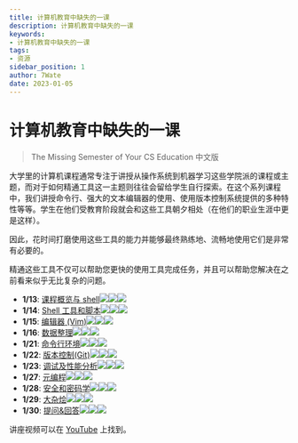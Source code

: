 ```yaml
---
title: 计算机教育中缺失的一课
description: 计算机教育中缺失的一课
keywords:
- 计算机教育中缺失的一课
tags:
- 资源
sidebar_position: 1
author: 7Wate
date: 2023-01-05
---
```

# 计算机教育中缺失的一课
> The Missing Semester of Your CS Education 中文版

大学里的计算机课程通常专注于讲授从操作系统到机器学习这些学院派的课程或主题，而对于如何精通工具这一主题则往往会留给学生自行探索。在这个系列课程中，我们讲授命令行、强大的文本编辑器的使用、使用版本控制系统提供的多种特性等等。学生在他们受教育阶段就会和这些工具朝夕相处（在他们的职业生涯中更是这样）。

因此，花时间打磨使用这些工具的能力并能够最终熟练地、流畅地使用它们是非常有必要的。

精通这些工具不仅可以帮助您更快的使用工具完成任务，并且可以帮助您解决在之前看来似乎无比复杂的问题。

-   **1/13**: [课程概览与 shell](https://missing-semester-cn.github.io/2020/course-shell/)![](https://img.shields.io/badge/Chinese-%E2%9C%94-green)![](https://img.shields.io/badge/Update-%E2%9C%94-green)[![](https://img.shields.io/badge/Solution-%E2%9C%94-green)](https://missing-semester-cn.github.io/missing-notes-and-solutions/2020/solutions//course-shell-solution)
-   **1/14**: [Shell 工具和脚本](https://missing-semester-cn.github.io/2020/shell-tools/)![](https://img.shields.io/badge/Chinese-%E2%9C%94-green)![](https://img.shields.io/badge/Update-%E2%9C%94-green)[![](https://img.shields.io/badge/Solution-%E2%9C%94-green)](https://missing-semester-cn.github.io/missing-notes-and-solutions/2020/solutions//shell-tools-solution)
-   **1/15**: [编辑器 (Vim)](https://missing-semester-cn.github.io/2020/editors/)![](https://img.shields.io/badge/Chinese-%E2%9C%94-green)![](https://img.shields.io/badge/Update-%E2%9C%94-green)[![](https://img.shields.io/badge/Solution-%E2%9C%94-green)](https://missing-semester-cn.github.io/missing-notes-and-solutions/2020/solutions//editors-solution)
-   **1/16**: [数据整理](https://missing-semester-cn.github.io/2020/data-wrangling/)![](https://img.shields.io/badge/Chinese-%E2%9C%94-green)![](https://img.shields.io/badge/Update-%E2%9C%94-green)[![](https://img.shields.io/badge/Solution-%E2%9C%94-green)](https://missing-semester-cn.github.io/missing-notes-and-solutions/2020/solutions//data-wrangling-solution)
-   **1/21**: [命令行环境](https://missing-semester-cn.github.io/2020/command-line/)![](https://img.shields.io/badge/Chinese-%E2%9C%94-green)![](https://img.shields.io/badge/Update-%E2%9C%94-green)[![](https://img.shields.io/badge/Solution-%E2%9C%94-green)](https://missing-semester-cn.github.io/missing-notes-and-solutions/2020/solutions//command-line-solution)
-   **1/22**: [版本控制(Git)](https://missing-semester-cn.github.io/2020/version-control/)![](https://img.shields.io/badge/Chinese-%E2%9C%94-green)![](https://img.shields.io/badge/Update-%E2%9C%94-green)[![](https://img.shields.io/badge/Solution-%E2%9C%94-green)](https://missing-semester-cn.github.io/missing-notes-and-solutions/2020/solutions//version-control-solution)
-   **1/23**: [调试及性能分析](https://missing-semester-cn.github.io/2020/debugging-profiling/)![](https://img.shields.io/badge/Chinese-%E2%9C%94-green)![](https://img.shields.io/badge/Update-%E2%9C%94-green)[![](https://img.shields.io/badge/Solution-%E2%9C%94-green)](https://missing-semester-cn.github.io/missing-notes-and-solutions/2020/solutions//debugging-profiling-solution)
-   **1/27**: [元编程](https://missing-semester-cn.github.io/2020/metaprogramming/)![](https://img.shields.io/badge/Chinese-%E2%9C%94-green)![](https://img.shields.io/badge/Update-%E2%9C%94-green)[![](https://img.shields.io/badge/Solution-%E2%9C%94-green)](https://missing-semester-cn.github.io/missing-notes-and-solutions/2020/solutions//metaprogramming-solution)
-   **1/28**: [安全和密码学](https://missing-semester-cn.github.io/2020/security/)![](https://img.shields.io/badge/Chinese-%E2%9C%94-green)![](https://img.shields.io/badge/Update-%E2%9C%94-green)[![](https://img.shields.io/badge/Solution-%E2%9C%94-green)](https://missing-semester-cn.github.io/missing-notes-and-solutions/2020/solutions//security-solution)
-   **1/29**: [大杂烩](https://missing-semester-cn.github.io/2020/potpourri/)![](https://img.shields.io/badge/Chinese-%E2%9C%94-green)![](https://img.shields.io/badge/Update-%E2%9C%94-green)![](https://img.shields.io/badge/Solution-%E2%9C%98-orange)
-   **1/30**: [提问&回答](https://missing-semester-cn.github.io/2020/qa/)![](https://img.shields.io/badge/Chinese-%E2%9C%94-green)![](https://img.shields.io/badge/Update-%E2%9C%94-green)![](https://img.shields.io/badge/Solution-%E2%9C%98-orange)

讲座视频可以在 [YouTube](https://www.youtube.com/playlist?list=PLyzOVJj3bHQuloKGG59rS43e29ro7I57J) 上找到。